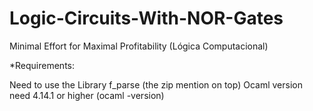 # Logic-Circuits-With-NOR-Gates
Minimal Effort for Maximal Profitability (Lógica Computacional)


*Requirements: 

Need to use the Library f_parse (the zip mention on top)
Ocaml version need 4.14.1 or higher (ocaml -version)
